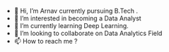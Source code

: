- 👋 Hi, I’m Arnav currently pursuing B.Tech .
- 👀 I’m interested in becoming a Data Analyst
- 🌱 I’m currently learning Deep Learning.
- 💞️ I’m looking to collaborate on Data Analytics Field
- 📫 How to reach me ? 

<!---
CoderArnav-bot/CoderArnav-bot is a ✨ special ✨ repository because its `README.md` (this file) appears on your GitHub profile.
You can click the Preview link to take a look at your changes.
--->
